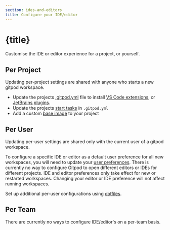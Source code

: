 ```yaml
---
section: ides-and-editors
title: Configure your IDE/editor
---
```


<script context="module">
  export const prerender = true;
</script>

# {title}

Customise the IDE or editor experience for a project, or yourself. 

## Per Project

Updating per-project settings are shared with anyone who starts a new gitpod workspace. 

- Update the projects [.gitpod.yml](/docs/config-gitpod-file) file to install [VS Code extensions](/docs/references/gitpod-yml#vscode), or [JetBrains plugins](/docs/references/gitpod-yml#jetbrains).
- Update the projects [start tasks](/docs/config-start-tasks) in `.gitpod.yml`
- Add a custom [base image](/docs/config-docker) to your project

## Per User

Updating per-user settings are shared only with the current user of a gitpod workspace. 

To configure a specific IDE or editor as a default user preference for all new workspaces, you will need to update your [user preferences](https://gitpod.io/preferences). There is currently no way to configure Gitpod to open different editors or IDEs for different projects. IDE and editor preferences only take effect for new or restarted workspaces. Changing your editor or IDE preference will not affect running workspaces. 

Set up additional per-user configurations using [dotfiles](/docs/config-dotfiles).

## Per Team

There are currently no ways to configure IDE/editor's on a per-team basis.
